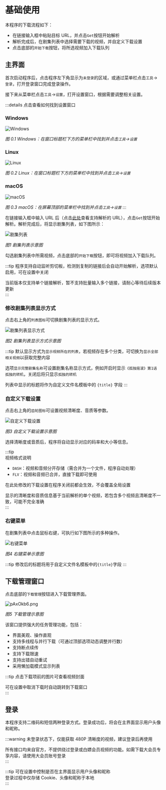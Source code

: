 # 基础使用
本程序的下载流程如下：
* 在链接输入框中粘贴目标 URL，并点击`Get`按钮开始解析
* 解析完成后，在剧集列表中选择需要下载的视频，并自定义下载设置
* 点击底部的`开始下载`按钮，将所选视频加入下载队列

## 主界面
首次启动程序后，点击程序左下角显示为`未登录`的区域，或通过菜单栏点击`工具`->`登录`，打开登录窗口完成登录操作。

接下来从菜单栏点击`工具`->`设置`，打开设置窗口，根据需要调整相关设置。

:::details 点击查看如何找到设置窗口
### Windows

<img src="https://s21.ax1x.com/2025/06/19/pVVG6pj.png" alt="Windows">

*图 0.1 Windows：在窗口标题栏下方的菜单栏中找到并点击`工具`->`设置`*

### Linux

<img src="https://s21.ax1x.com/2025/06/19/pVVGXB6.png" alt="Linux">

*图 0.2 Linux：在窗口标题栏下方的菜单栏中找到并点击`工具`->`设置`*

### macOS

<img src="https://s21.ax1x.com/2025/06/19/pVVGgcn.png" alt="macOS">

*图 0.3 macOS：在屏幕顶部的菜单栏中找到并点击`工具`->`设置`*
:::

在链接输入框中输入 URL 后（点击[此处](/doc/use/url.html)查看支持解析的 URL），点击`Get`按钮开始解析。解析完成后，将显示剧集列表，如下图所示：

<img src="https://s21.ax1x.com/2025/03/21/pE0pBKP.png" alt="剧集列表">

*图1 剧集列表示意图*

勾选剧集列表中所需视频，点击底部的`开始下载`按钮，即可将视频加入下载队列。

:::tip
程序支持自动监听剪切板，检测到复制的链接后会自动开始解析，选项默认启用，可在设置中关闭   

当前版本仅支持单个链接解析，暂不支持批量输入多个链接，请耐心等待后续版本更新  
:::

### 修改剧集列表显示方式
点击右上角的`列表图标`可切换剧集列表的显示方式。  

<img src="https://s21.ax1x.com/2024/12/30/pAxXRk8.png" alt="剧集列表显示方式">

*图2 剧集列表显示方式示意图*

:::tip
默认显示方式为`显示视频所在的列表`，若视频存在多个分类，可切换为`显示全部相关视频`以获取完整内容  

选项`显示完整剧集名称`可设置剧集名称显示方式，例如开启时显示`《孤独摇滚》第1话 孤独的转机`，关闭后将只显示`孤独的转机`  

列表中显示的标题将作为自定义文件名模板中的 `{title}` 字段
:::

### 自定义下载设置
点击右上角的`齿轮图标`可设置视频清晰度、音质等参数。

<img src="https://s21.ax1x.com/2025/06/11/pVk1Z4I.png" alt="自定义下载设置">

*图3 自定义下载设置示意图*

选择清晰度或音质后，程序将自动显示对应的码率和大小等信息。

:::tip  
视频格式说明
* `DASH`：视频和音频分开存储（需合并为一个文件，程序自动处理）
* `FLV`：视频和音频已合并，直接下载即可使用  

在此处修改的下载设置在程序关闭前都会生效，不会覆盖全局设置  

显示的清晰度和音质信息基于当前解析的单个视频，若包含多个视频且清晰度不一致，可能不完全准确  
:::

### 右键菜单
在剧集列表中点击鼠标右键，可执行如下图所示的多种操作。

<img src="https://s21.ax1x.com/2025/02/23/pElc1de.png" alt="右键菜单">

*图4 右键菜单示意图*

:::tip
修改后的标题将用于自定义文件名模板中的`{title}`字段
:::

## 下载管理窗口
点击底部的`下载管理`按钮进入下载管理界面。

<img src="https://s21.ax1x.com/2025/03/21/pE09udS.png" alt="pAxOkb6.png">

*图5 下载管理示意图*

该窗口提供强大的任务管理功能，包括：
* 界面美观、操作直观
* 支持多线程与并行下载（可通过顶部选项动态调整并行数）
* 支持断点续传
* 支持下载限速
* 支持出错自动重试
* 采用懒加载模式显示列表

:::tip
点击下载项前的图片可查看视频封面  

可在设置中取消下载时自动跳转到下载窗口  
:::

## 登录
本程序支持二维码和短信两种登录方式。登录成功后，将会在主界面显示用户头像和昵称。  

:::warning
未登录状态下，仅能获取 480P 清晰度的视频，建议登录后再使用   

所有接口均来自官方，不提供绕过登录或白嫖会员视频的功能。如需下载大会员专享内容，请使用大会员账号登录  
:::

:::tip
可在设置中控制是否在主界面显示用户头像和昵称    
登录过程中仅存储 Cookie、头像和昵称于本地  
:::